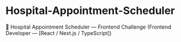 # Hospital-Appointment-Scheduler
🏥 Hospital Appointment Scheduler — Frontend Challenge
(Frontend Developer — [React / Next.js / TypeScript])
